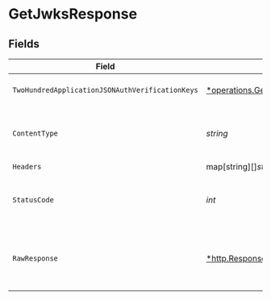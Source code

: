 # GetJwksResponse


## Fields

| Field                                                                                             | Type                                                                                              | Required                                                                                          | Description                                                                                       |
| ------------------------------------------------------------------------------------------------- | ------------------------------------------------------------------------------------------------- | ------------------------------------------------------------------------------------------------- | ------------------------------------------------------------------------------------------------- |
| `TwoHundredApplicationJSONAuthVerificationKeys`                                                   | [*operations.GetJwksAuthVerificationKeys](../../models/operations/getjwksauthverificationkeys.md) | :heavy_minus_sign:                                                                                | JWKS signing public keys                                                                          |
| `ContentType`                                                                                     | *string*                                                                                          | :heavy_check_mark:                                                                                | HTTP response content type for this operation                                                     |
| `Headers`                                                                                         | map[string][]*string*                                                                             | :heavy_minus_sign:                                                                                | N/A                                                                                               |
| `StatusCode`                                                                                      | *int*                                                                                             | :heavy_check_mark:                                                                                | HTTP response status code for this operation                                                      |
| `RawResponse`                                                                                     | [*http.Response](https://pkg.go.dev/net/http#Response)                                            | :heavy_minus_sign:                                                                                | Raw HTTP response; suitable for custom response parsing                                           |